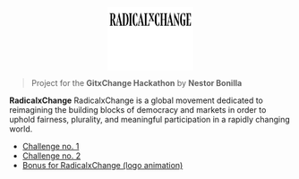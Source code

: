 <p align="center">
  <img align="center" width="30%" src="/documentation/resources/rxc-logo.svg">
</p>

> Project for the **GitxChange Hackathon**
> by **Nestor Bonilla**

**RadicalxChange** RadicalxChange is a global movement dedicated to reimagining the building blocks of democracy and markets in order to uphold fairness, plurality, and meaningful participation in a rapidly changing world.

* [Challenge no. 1](https://github.com/nestorbonilla/radicalxchange/tree/master/documentation/challenge_1.md)
* [Challenge no. 2](https://github.com/nestorbonilla/radicalxchange/tree/master/documentation/challenge_2.md)
* [Bonus for RadicalxChange (logo animation)](https://lottiefiles.com/)